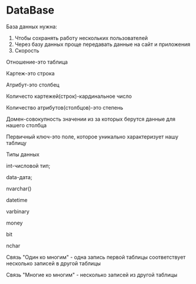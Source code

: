 # DataBase
База данных нужна: 
1. Чтобы сохранять работу нескольких пользователей
2. Через базу данных проще передавать данные на сайт и приложения
3. Скорость

Отношение-это таблица

Картеж-это строка 

Атрибут-это столбец

Количесто картежей(строк)-кардинальное число

Количество атрибутов(столбцов)-это степень

Домен-совокупность значении из за которых берутся данные для нашего столбца

Первичный ключ-это поле, которое уникально характеризует нашу таблицу

Типы данных

int-числовой тип;

data-дата;

nvarchar()

datetime

varbinary

money

bit

nchar

Связь "Один ко многим" - одна запись первой таблицы соответствует несколько записей в другой таблицы

Связь "Многие ко многим" - несколько записей из другой таблицы
